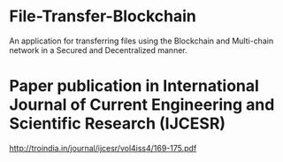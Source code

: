# File-Transfer-Blockchain
An application for transferring files using the Blockchain and Multi-chain network in a Secured and Decentralized manner.

# Paper publication in International Journal of Current Engineering and Scientific Research (IJCESR)
http://troindia.in/journal/ijcesr/vol4iss4/169-175.pdf


